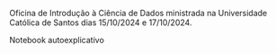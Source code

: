 Oficina de Introdução à Ciência de Dados ministrada na Universidade Católica de Santos dias 15/10/2024 e 17/10/2024.

Notebook autoexplicativo
